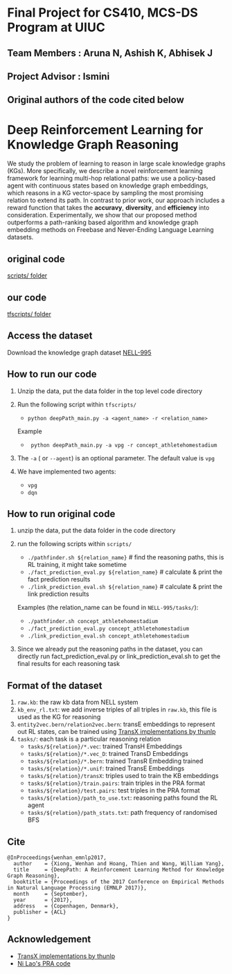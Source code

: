 # Final Project for CS410, MCS-DS Program at UIUC
## Team Members : Aruna N, Ashish K, Abhisek J
## Project Advisor : Ismini 
## Original authors of the code cited below


# Deep Reinforcement Learning for Knowledge Graph Reasoning
We study the problem of learning to reason in large scale knowledge graphs (KGs). More specifically, we describe a novel reinforcement learning framework for learning multi-hop relational paths: we use a policy-based agent with continuous states based on knowledge graph embeddings, which reasons in a KG vector-space by sampling the most promising relation to extend its path. In contrast to prior work, our approach includes a reward function that takes the **accuravy**, **diversity**, and **efficiency** into consideration. Experimentally, we show that our proposed method outperforms a path-ranking based algorithm and knowledge graph embedding methods on Freebase and Never-Ending Language Learning datasets.

## original code
[scripts/ folder](https://github.com/ak-org/cs410finalproject/tree/master/scripts)
## our code 
[tfscripts/ folder](https://github.com/ak-org/cs410finalproject/tree/Tensorforce/tfscripts)

## Access the dataset
Download the knowledge graph dataset [NELL-995](http://cs.ucsb.edu/~xwhan/datasets/NELL-995.zip)

## How to run our code
1. Unzip the data, put the data folder in the top level code directory
2. Run the following script within `tfscripts/`
   * ` python deepPath_main.py -a <agent_name> -r <relation_name> `
   
   Example
   * ` python deepPath_main.py -a vpg -r concept_athletehomestadium`
3. The `-a` ( or `--agent`) is an optional parameter. The default value is `vpg`
4. We have implemented two agents:
    - `vpg`
    - `dqn`    
## How to run original code 
1. unzip the data, put the data folder in the code directory
2. run the following scripts within `scripts/`
    *   `./pathfinder.sh ${relation_name}`  # find the reasoning paths, this is RL training, it might take sometime
    *   `./fact_prediction_eval.py ${relation_name}` # calculate & print the fact prediction results
    *   `./link_prediction_eval.sh ${relation_name}` # calculate & print the link prediction results

    Examples (the relation_name can be found in `NELL-995/tasks/`):
    * `./pathfinder.sh concept_athletehomestadium` 
    * `./fact_prediction_eval.py concept_athletehomestadium`
    * `./link_prediction_eval.sh concept_athletehomestadium`
3. Since we already put the reasoning paths in the dataset, you can directly run fact_prediction_eval.py or link_prediction_eval.sh to get the final results for each reasoning task

## Format of the dataset
1. `raw.kb`: the raw kb data from NELL system
2. `kb_env_rl.txt`: we add inverse triples of all triples in `raw.kb`, this file is used as the KG for reasoning
3. `entity2vec.bern/relation2vec.bern`: transE embeddings to represent out RL states, can be trained using [TransX implementations by thunlp](https://github.com/thunlp/Fast-TransX)
4. `tasks/`: each task is a particular reasoning relation
    * `tasks/${relation}/*.vec`: trained TransH Embeddings
    * `tasks/${relation}/*.vec_D`: trained TransD Embeddings
    * `tasks/${relation}/*.bern`: trained TransR Embedding trained
    * `tasks/${relation}/*.unif`: trained TransE Embeddings
    * `tasks/${relation}/transX`: triples used to train the KB embeddings
    * `tasks/${relation}/train.pairs`: train triples in the PRA format
    * `tasks/${relation}/test.pairs`: test triples in the PRA format
    * `tasks/${relation}/path_to_use.txt`: reasoning paths found the RL agent
    * `tasks/${relation}/path_stats.txt`: path frequency of randomised BFS

## Cite
```
@InProceedings{wenhan_emnlp2017,
  author    = {Xiong, Wenhan and Hoang, Thien and Wang, William Yang},
  title     = {DeepPath: A Reinforcement Learning Method for Knowledge Graph Reasoning},
  booktitle = {Proceedings of the 2017 Conference on Empirical Methods in Natural Language Processing (EMNLP 2017)},
  month     = {September},
  year      = {2017},
  address   = {Copenhagen, Denmark},
  publisher = {ACL}
}
```

## Acknowledgement
* [TransX implementations by thunlp](https://github.com/thunlp/Fast-TransX)
* [Ni Lao's PRA code](http://www.cs.cmu.edu/~nlao/)
